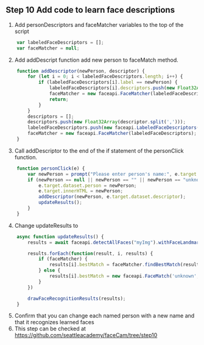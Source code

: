 ## Step 10 Add code to learn face descriptions
1.  Add personDescriptors and faceMatcher variables to the top of the script

```javascript
    var labeledFaceDescriptors = [];
    var faceMatcher = null;
```
2.  Add addDescript function add new person to faceMatch method.
```javascript
    function addDescriptor(newPerson, descriptor) {
        for (let i = 0; i < labeledFaceDescriptors.length; i++) {
            if (labeledFaceDescriptors[i].label == newPerson) {
                labeledFaceDescriptors[i].descriptors.push(new Float32Array(descriptor.split(',')));
                faceMatcher = new faceapi.FaceMatcher(labeledFaceDescriptors);
                return;
            }
        }
        descriptors = [];
        descriptors.push(new Float32Array(descriptor.split(',')));
        labeledFaceDescriptors.push(new faceapi.LabeledFaceDescriptors(newPerson, descriptors));
        faceMatcher = new faceapi.FaceMatcher(labeledFaceDescriptors);
    }
```
3. Call addDescriptor to the end of the if statement of the personClick function.
```javascript
    function personClick(e) {
        var newPerson = prompt("Please enter person's name:", e.target.dataset.person);
        if (newPerson == null || newPerson == "" || newPerson == "unknown") {} else {
            e.target.dataset.person = newPerson;
            e.target.innerHTML = newPerson;
            addDescriptor(newPerson, e.target.dataset.descriptor);
            updateResults();
        }
    }
```
4.  Change updateResults to 
```javascript
    async function updateResults() {
        results = await faceapi.detectAllFaces("myImg").withFaceLandmarks().withFaceExpressions().withAgeAndGender().withFaceDescriptors();

        results.forEach(function(result, i, results) {
            if (faceMatcher) {
                results[i].bestMatch = faceMatcher.findBestMatch(result.descriptor)
            } else {
                results[i].bestMatch = new faceapi.FaceMatch('unknown', 1);
            }
        })

        drawFaceRecognitionResults(results);
    }
```
5. Confirm that you can change each named person with a new name and that it recognizes learned faces
6. This step can be checked at https://github.com/seattleacademy/faceCam/tree/step10

